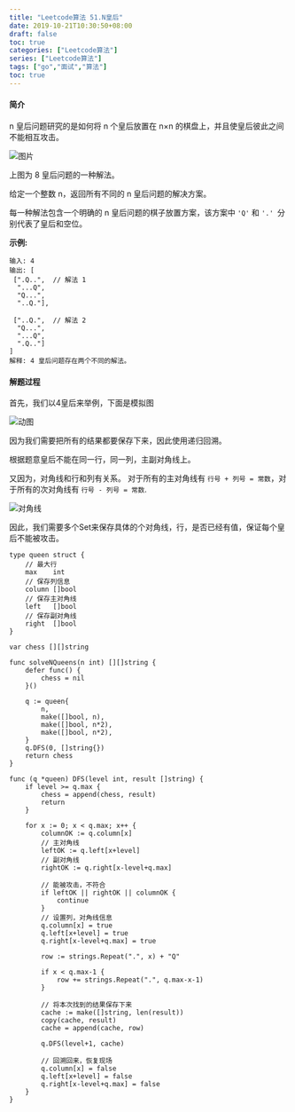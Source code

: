 ```yaml
---
title: "Leetcode算法 51.N皇后"
date: 2019-10-21T10:30:50+08:00
draft: false
toc: true
categories: ["Leetcode算法"]
series: ["Leetcode算法"]
tags: ["go","面试","算法"]
toc: true
---
```


#### 简介

n 皇后问题研究的是如何将 n 个皇后放置在 n×n 的棋盘上，并且使皇后彼此之间不能相互攻击。

![图片](/images/blog/2019-10/51_8-queens.png)

上图为 8 皇后问题的一种解法。

给定一个整数 n，返回所有不同的 n 皇后问题的解决方案。

每一种解法包含一个明确的 n 皇后问题的棋子放置方案，该方案中 `'Q'` 和 `'.' `分别代表了皇后和空位。

**示例:**

``` golang
输入: 4
输出: [
 [".Q..",  // 解法 1
  "...Q",
  "Q...",
  "..Q."],

 ["..Q.",  // 解法 2
  "Q...",
  "...Q",
  ".Q.."]
]
解释: 4 皇后问题存在两个不同的解法。
```

#### 解题过程

首先，我们以4皇后来举例，下面是模拟图

![动图](/images/blog/2019-10/51_4.gif)

因为我们需要把所有的结果都要保存下来，因此使用递归回溯。

根据题意皇后不能在同一行，同一列，主副对角线上。

又因为，对角线和行和列有关系。
对于所有的主对角线有 `行号 + 列号 = 常数`，对于所有的次对角线有 `行号 - 列号 = 常数`.

![对角线](/images/blog/2019-10/51_1.png)

因此，我们需要多个Set来保存具体的个对角线，行，是否已经有值，保证每个皇后不能被攻击。

``` golang
type queen struct {
	// 最大行
	max    int
	// 保存列信息
	column []bool
	// 保存主对角线
	left   []bool
	// 保存副对角线
	right  []bool
}

var chess [][]string

func solveNQueens(n int) [][]string {
	defer func() {
		chess = nil
	}()

	q := queen{
		n,
		make([]bool, n),
		make([]bool, n*2),
		make([]bool, n*2),
	}
	q.DFS(0, []string{})
	return chess
}

func (q *queen) DFS(level int, result []string) {
	if level >= q.max {
		chess = append(chess, result)
		return
	}

	for x := 0; x < q.max; x++ {
		columnOK := q.column[x]
		// 主对角线
		leftOK := q.left[x+level]
		// 副对角线
		rightOK := q.right[x-level+q.max]

		// 能被攻击，不符合
		if leftOK || rightOK || columnOK {
			continue
		}
		// 设置列，对角线信息
		q.column[x] = true
		q.left[x+level] = true
		q.right[x-level+q.max] = true

		row := strings.Repeat(".", x) + "Q"
		
		if x < q.max-1 {
			row += strings.Repeat(".", q.max-x-1)
		}
		
		// 将本次找到的结果保存下来
		cache := make([]string, len(result))
		copy(cache, result)
		cache = append(cache, row)
		
		q.DFS(level+1, cache)
		
		// 回溯回来，恢复现场
		q.column[x] = false
		q.left[x+level] = false
		q.right[x-level+q.max] = false
	}
}

```